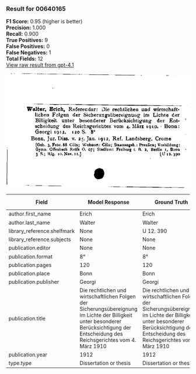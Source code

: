 ### Result for 00640165
**F1 Score:** 0.95 (higher is better)<br>**Precision:** 1.000<br>**Recall:** 0.900<br>**True Positives:** 9<br>**False Positives:** 0<br>**False Negatives:** 1<br>**Total Fields:** 12<br>[View raw result from gpt-4.1](https://github.com/RISE-UNIBAS/humanities_data_benchmark/blob/main/results/2025-09-30/T0160/request_T0160_00640165.json)

<img src="https://github.com/RISE-UNIBAS/humanities_data_benchmark/blob/main/benchmarks/zettelkatalog/images/00640165.jpg?raw=true" alt="00640165" width="600px">

| Field | Model Response | Ground Truth | Fuzzy Score | Match |
|-------|----------------|--------------|-------------|-------|
| author.first_name | Erich | Erich | 1.000 | ✅ |
| author.last_name | Walter | Walter | 1.000 | ✅ |
| library_reference.shelfmark | None | U 12. 390 | 0.000 | ❌ |
| library_reference.subjects | None | None | 1.000 | ✅ |
| publication.editor | None | None | 1.000 | ✅ |
| publication.format | 8° | 8° | 1.000 | ✅ |
| publication.pages | 120 | 120 | 1.000 | ✅ |
| publication.place | Bonn | Bonn | 1.000 | ✅ |
| publication.publisher | Georgi | Georgi | 1.000 | ✅ |
| publication.title | Die rechtlichen und wirtschaftlichen Folgen der Sicherungsübereignung im Lichte der Billigkeit unter besonderer Berücksichtigung der Entscheidung des Reichsgerichtes vom 4. März 1910 | Die rechtlichen und wirtschaftlichen Folgen der Sicherungsübereignung im Lichte der Billigkeit unter besonderer Berücksichtigung der Entscheidung des Reichsgerichtes vom 4. März 1910 | 1.000 | ✅ |
| publication.year | 1912 | 1912 | 1.000 | ✅ |
| type.type | Dissertation or thesis | Dissertation or thesis | 1.000 | ✅ |
